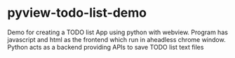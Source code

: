 # pyview-todo-list-demo
Demo for creating a TODO list App using python with webview. Program has javascript and html as the frontend which run in aheadless chrome window. Python acts as a backend providing APIs to save TODO list text files

